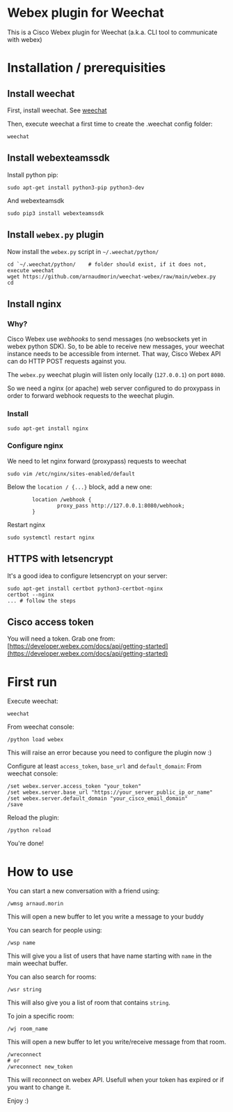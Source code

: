 # Webex plugin for Weechat

This is a Cisco Webex plugin for Weechat (a.k.a. CLI tool to communicate with webex)

# Installation / prerequisities
## Install weechat
First, install weechat.
See [weechat](https://weechat.org/)

Then, execute weechat a first time to create the .weechat config folder:

```
weechat
```

## Install webexteamssdk
Install python pip:
```
sudo apt-get install python3-pip python3-dev
```
And webexteamsdk
```
sudo pip3 install webexteamssdk
```

## Install ```webex.py``` plugin
Now install the ```webex.py``` script in ```~/.weechat/python/```

```
cd `~/.weechat/python/    # folder should exist, if it does not, execute weechat
wget https://github.com/arnaudmorin/weechat-webex/raw/main/webex.py
cd
```

## Install nginx
### Why?
Cisco Webex use *webhooks* to send messages (no websockets yet in webex python SDK).
So, to be able to receive new messages, your weechat instance needs to be accessible from internet. That way, Cisco Webex API can do HTTP POST requests against you.

The ```webex.py``` weechat plugin will listen only locally (```127.0.0.1```) on port ```8080```.

So we need a nginx (or apache) web server configured to do proxypass in order to forward webhook requests to the weechat plugin.

### Install
```
sudo apt-get install nginx
```
### Configure nginx
We need to let nginx forward (proxypass) requests to weechat
```
sudo vim /etc/nginx/sites-enabled/default
```
Below the ```location / {...}``` block, add a new one:
```
        location /webhook {
                proxy_pass http://127.0.0.1:8080/webhook;
        }
```
Restart nginx
```
sudo systemctl restart nginx
```

## HTTPS with letsencrypt
It's a good idea to configure letsencrypt on your server:
```
sudo apt-get install certbot python3-certbot-nginx
certbot --nginx
... # follow the steps
```

## Cisco access token
You will need a token.
Grab one from:
[https://developer.webex.com/docs/api/getting-started](https://developer.webex.com/docs/api/getting-started)


# First run

Execute weechat:
```
weechat
```

From weechat console:
```
/python load webex
```

This will raise an error because you need to configure the plugin now :)


Configure at least ```access_token```, ```base_url``` and ```default_domain```:
From weechat console:
```
/set webex.server.access_token "your_token"
/set webex.server.base_url "https://your_server_public_ip_or_name"
/set webex.server.default_domain "your_cisco_email_domain"
/save
```

Reload the plugin:
```
/python reload
```

You're done!

# How to use
You can start a new conversation with a friend using:
```
/wmsg arnaud.morin
```
This will open a new buffer to let you write a message to your buddy

You can search for people using:
```
/wsp name
```
This will give you a list of users that have name starting with ```name``` in the main weechat buffer.

You can also search for rooms:
```
/wsr string
```
This will also give you a list of room that contains ```string```.

To join a specific room:
```
/wj room_name
```
This will open a new buffer to let you write/receive message from that room.

```
/wreconnect
# or
/wreconnect new_token
```
This will reconnect on webex API. Usefull when your token has expired or if you want to change it.

Enjoy :)


